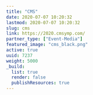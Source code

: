 ```yaml
---
title: "CMS"
date: 2020-07-07 10:20:32
lastmod: 2020-07-07 10:20:32
slug: cms
link: https://2020.cmsymp.com/
partner_type: ["Event-Media"]
featured_image: "cms_black.png"
active: true
uuid: 7237
weight: 5000
_build:
  list: true
  render: false
  publishResources: true
---
```

